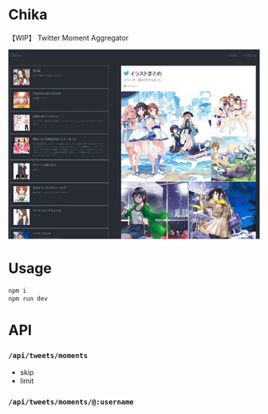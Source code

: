 Chika
======

【WIP】 Twitter Moment Aggregator

![demo](https://github.com/eiurur/Chika/raw/master/demo_s.jpg)

# Usage

    npm i
    npm run dev

# API

### `/api/tweets/moments`

- skip
- limit

### `/api/tweets/moments/@:username`

